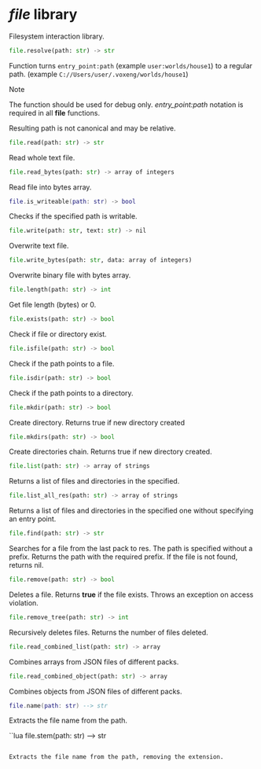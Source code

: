 # *file* library

Filesystem interaction library.

```python
file.resolve(path: str) -> str
```

Function turns `entry_point:path` (example `user:worlds/house1`) to a regular path. (example `C://Users/user/.voxeng/worlds/house1`)

> [!NOTE]
> The function should be used for debug only. *entry_point:path* notation is required in all **file** functions.

Resulting path is not canonical and may be relative.

```python
file.read(path: str) -> str
```

Read whole text file.

```python
file.read_bytes(path: str) -> array of integers
```

Read file into bytes array.

```lua
file.is_writeable(path: str) -> bool
```

Checks if the specified path is writable.

```python
file.write(path: str, text: str) -> nil
```

Overwrite text file.

```python
file.write_bytes(path: str, data: array of integers)
```

Overwrite binary file with bytes array.

```python
file.length(path: str) -> int
```

Get file length (bytes) or 0.

```python
file.exists(path: str) -> bool
```

Check if file or directory exist.

```python
file.isfile(path: str) -> bool
```

Check if the path points to a file.

```python
file.isdir(path: str) -> bool
```

Check if the path points to a directory.

```python
file.mkdir(path: str) -> bool
```

Create directory. Returns true if new directory created

```python
file.mkdirs(path: str) -> bool
```

Create directories chain. Returns true if new directory created.

```python
file.list(path: str) -> array of strings
```

Returns a list of files and directories in the specified.

```python
file.list_all_res(path: str) -> array of strings
```

Returns a list of files and directories in the specified one without specifying an entry point.

```python
file.find(path: str) -> str
```

Searches for a file from the last pack to res. The path is specified without a prefix. Returns the path with the required prefix. If the file is not found, returns nil.

```python
file.remove(path: str) -> bool
```

Deletes a file. Returns **true** if the file exists. Throws an exception on access violation.

```python
file.remove_tree(path: str) -> int
```

Recursively deletes files. Returns the number of files deleted.

```python
file.read_combined_list(path: str) -> array
```

Combines arrays from JSON files of different packs.

```python
file.read_combined_object(path: str) -> array
```

Combines objects from JSON files of different packs.

```lua
file.name(path: str) --> str
```

Extracts the file name from the path.

``lua
file.stem(path: str) --> str
```

Extracts the file name from the path, removing the extension.
